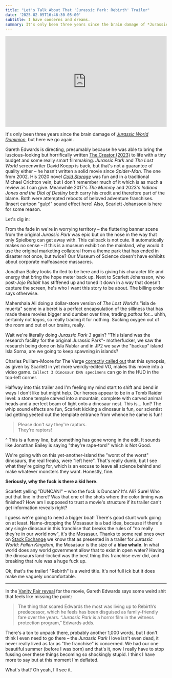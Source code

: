 ```yaml
---
title: "Let's Talk About That 'Jurassic Park: Rebirth' Trailer"
date: '2025-02-05T16:46:30-05:00'
subtitle: I have concerns and dreams.
summary: It's only been three years since the brain damage of *Jurassic World Dominion*, but here we go again. I have concerns.
---
```


<style>.embed-container { position: relative; padding-bottom: 56.25%; height: 0; overflow: hidden; max-width: 100%; } .embed-container iframe, .embed-container object, .embed-container embed { position: absolute; top: 0; left: 0; width: 100%; height: 100%; }</style><div class='embed-container'><iframe src='https://www.youtube.com/embed/jan5CFWs9ic' frameborder='0' allowfullscreen></iframe></div>

It's only been three years since the brain damage of [*Jurassic World Dominion*](https://www.imdb.com/title/tt8041270/), but here we go again. 

Gareth Edwards is directing, presumably because he was able to bring the luscious-looking but horrifically written [The Creator (2023)](https://www.imdb.com/title/tt11858890/?ref_=nm_flmg_job_2_cdt_t_1) to life with a tiny budget and some really smart filmmaking. *Jurassic Park* and *The Lost World* screenwriter David Koepp is back, but that's not a guarantee of quality either – he hasn't written a solid movie since *Spider-Man*. The one from 2002. His 2020 novel [*Cold Storage*](https://coldstorage.davidkoepp.com/) was fun and in a traditional Michael Crichton vein, but I don't remember much of it which is as much a review as I can give. Meanwhile 2017's *The Mummy* and 2023's *Indiana Jones and the Dial of Destiny* both carry his credit and therefore part of the blame. Both were attempted reboots of beloved adventure franchises. [insert cartoon "gulp!" sound effect here] Also, Scarlett Johansson is here for some reason.

Let's dig in:

From the fade in we're in worrying territory – the fluttering banner scene from the original *Jurassic Park* was epic but on the nose in the way that only Spielberg can get away with. This callback is not cute. It automatically makes no sense – if this is a museum exhibit on the mainland, why would it use the original marketing collateral from a theme park that has ended in disaster not once, but twice? Our Museum of Science doesn't have exhibits about corporate malfeasance massacres.

Jonathan Bailey looks thrilled to be here and is giving his character life and energy that bring the hope meter back up. Next to Scarlett Johansson, who post-*Jojo Rabbit* has stiffened up and toned it down in a way that doesn't capture the screen, he's who I want this story to be about. The billing order says otherwise.

Mahershala Ali doing a dollar-store version of *The Lost World*'s "isla de muerta" scene in a beret is a perfect encapsulation of the silliness that has made these movies bigger and dumber over time, trading *pathos* for... uhhh, certainly not *logos*, so really trading it for nothing. Sucking oxygen out of the room and out of our brains, really.

Wait we're literally doing *Jurassic Park 3* again? "This island was the research facility for the original Jurassic Park"- motherfucker, we saw the research being done on Isla Nublar and in JP2 we saw the "backup" island Isla Sorna, are we going to keep spawning in islands?

Charles Pulliam-Moore for The Verge [correctly called out](https://www.theverge.com/trailers/606484/jurassic-world-rebirth-trailer-premiere-date) that this synopsis, as given by Scarlett in yet more weirdly-edited VO, makes this movie into a video game. `Collect 3 Dinosaur DNA specimens` can go in the HUD in the top-left corner.

Halfway into this trailer and I'm feeling my mind start to shift and bend in ways I don't like but might help. Our heroes appear to be in a Tomb Raider level: a stone temple carved into a mountain, complete with carved animal heads and a perfect beam of light onto a dinosaur nest. This is... fun? The whip sound effects are fun, Scarlett kicking a dinosaur is fun, our scientist lad getting yeeted out the template entrance from whence he came is fun!

> Please don't say they're raptors.\
They're raptors!

^ This is a funny line, but something has gone wrong in the edit. It sounds like Jonathan Bailey is saying "they're rape-tors!" which is Not Good.

We're going with on this yet-another-island the "worst of the worst" dinosaurs, the real freaks, were "left here". That's really dumb, but I see what they're going for, which is an excuse to leave all science behind and make whatever monsters they want. Honestly, fine.

**Seriously, why the fuck is there a kid here.**

Scarlett yelling "DUNCAN!" – who the fuck is Duncan? It's Ali? Sure! Who put that line in there? Was that one of the shots where the color timing was finished? How am I supposed to trust a movie's structure if its trailer can't get information reveals right?

I guess we're going to need a bigger boat! There's good stunt work going on at least. Name-dropping the Mosasaur is a bad idea, because if there's any single dinosaur in this franchise that breaks the rules of "no really they're in our world now", it's the Mosasaur. Thanks to some real ones over on [Stack Exchange](https://scifi.stackexchange.com/questions/189351/how-large-exactly-is-the-mosasaurus-in-jurassic-world) we know that as presented in a trailer for *Jurassic World: Fallen Kingdom*, the Mosasaur is the size of a **blue whale**. In what world does any world government allow that to exist in open water? Having the dinosaurs land-locked was the best thing this franchise ever did, and breaking that rule was a huge fuck up.

Ok, that's the trailer! "Rebirth" is a weird title. It's not full ick but it does make me vaguely uncomfortable.

---

In the [Vanity Fair reveal](https://www.vanityfair.com/hollywood/story/jurassic-world-rebirth-first-look) for the movie, Gareth Edwards says some weird shit that feels like missing the point:

> The thing that scared Edwards the most was living up to Rebirth’s predecessor, which he feels has been disguised as family-friendly fare over the years. “*Jurassic Park* is a horror film in the witness protection program,” Edwards adds.

There's a ton to unpack there, probably another 1,000 words, but I don't think I even need to go there – the *Jurassic Park* I love isn't even dead, it never really lived as far as "the franchise" is concerned. We had our one beautiful summer (before I was born) and that's it, now I really have to stop fussing over these things becoming so shockingly stupid. I think I have more to say but at this moment I'm deflated.

What's that? Oh yeah, I'll see it.
